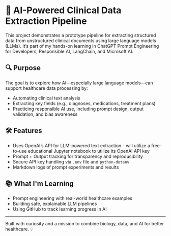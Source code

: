 # 🏥 AI-Powered Clinical Data Extraction Pipeline

This project demonstrates a prototype pipeline for extracting structured data from unstructured clinical documents using large language models (LLMs). It’s part of my hands-on learning in ChatGPT Prompt Engineering for Developers, Responsible AI, LangChain, and Microsoft AI.

## 🔍 Purpose

The goal is to explore how AI—especially large language models—can support healthcare data processing by:
- Automating clinical text analysis
- Extracting key fields (e.g., diagnoses, medications, treatment plans)
- Practicing responsible AI use, including prompt design, output validation, and bias awareness

## 🛠️ Features

- Uses OpenAI’s API for LLM-powered text extraction - will utilize a free-to-use educational Jupyter notebook to utilize its OpenAI API key
- Prompt + Output tracking for transparency and reproducibility
- Secure API key handling via `.env` file and `python-dotenv`
- Markdown logs of prompt experiments and results

## 📚 What I'm Learning

- Prompt engineering with real-world healthcare examples
- Building safe, explainable LLM pipelines
- Using GitHub to track learning progress in AI

---

Built with curiosity and a mission to combine biology, data, and AI for better healthcare. 💡
